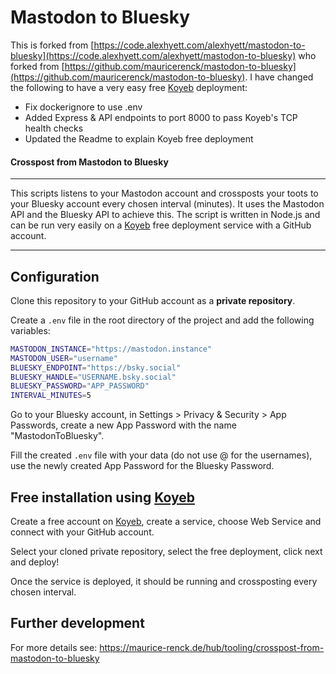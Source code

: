 # Mastodon to Bluesky
This is forked from [https://code.alexhyett.com/alexhyett/mastodon-to-bluesky](https://code.alexhyett.com/alexhyett/mastodon-to-bluesky) who forked from [https://github.com/mauricerenck/mastodon-to-bluesky](https://github.com/mauricerenck/mastodon-to-bluesky).
I have changed the following to have a very easy free [Koyeb](https://koyeb.com) deployment:

- Fix dockerignore to use .env
- Added Express & API endpoints to port 8000 to pass Koyeb's TCP health checks
- Updated the Readme to explain Koyeb free deployment

#### Crosspost from Mastodon to Bluesky

---

This scripts listens to your Mastodon account and crossposts your toots to your Bluesky account every chosen interval (minutes). It uses the Mastodon API and the Bluesky API to achieve this. The script is written in Node.js and can be run very easily on a [Koyeb](https://koyeb.com) free deployment service with a GitHub account.

---

## Configuration

Clone this repository to your GitHub account as a __private repository__.

Create a `.env` file in the root directory of the project and add the following variables:

```bash
MASTODON_INSTANCE="https://mastodon.instance"
MASTODON_USER="username"
BLUESKY_ENDPOINT="https://bsky.social"
BLUESKY_HANDLE="USERNAME.bsky.social"
BLUESKY_PASSWORD="APP_PASSWORD"
INTERVAL_MINUTES=5
```

Go to your Bluesky account, in Settings > Privacy & Security > App Passwords, create a new App Password with the name "MastodonToBluesky".

Fill the created `.env` file with your data (do not use @ for the usernames), use the newly created App Password for the Bluesky Password. 

## Free installation using [Koyeb](https://koyeb.com)

Create a free account on [Koyeb](https://koyeb.com), create a service, choose Web Service and connect with your GitHub account.

Select your cloned private repository, select the free deployment, click next and deploy!

Once the service is deployed, it should be running and crossposting every chosen interval.

## Further development

For more details see: https://maurice-renck.de/hub/tooling/crosspost-from-mastodon-to-bluesky
